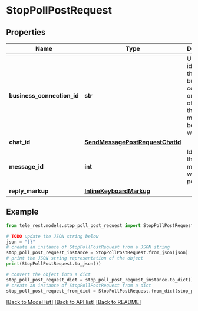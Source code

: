 # StopPollPostRequest


## Properties

Name | Type | Description | Notes
------------ | ------------- | ------------- | -------------
**business_connection_id** | **str** | Unique identifier of the business connection on behalf of which the message to be edited was sent | [optional] 
**chat_id** | [**SendMessagePostRequestChatId**](SendMessagePostRequestChatId.md) |  | 
**message_id** | **int** | Identifier of the original message with the poll | 
**reply_markup** | [**InlineKeyboardMarkup**](InlineKeyboardMarkup.md) |  | [optional] 

## Example

```python
from tele_rest.models.stop_poll_post_request import StopPollPostRequest

# TODO update the JSON string below
json = "{}"
# create an instance of StopPollPostRequest from a JSON string
stop_poll_post_request_instance = StopPollPostRequest.from_json(json)
# print the JSON string representation of the object
print(StopPollPostRequest.to_json())

# convert the object into a dict
stop_poll_post_request_dict = stop_poll_post_request_instance.to_dict()
# create an instance of StopPollPostRequest from a dict
stop_poll_post_request_from_dict = StopPollPostRequest.from_dict(stop_poll_post_request_dict)
```
[[Back to Model list]](../README.md#documentation-for-models) [[Back to API list]](../README.md#documentation-for-api-endpoints) [[Back to README]](../README.md)



